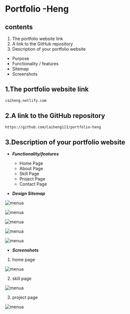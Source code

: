 

# Portfolio -Heng




## contents
1. The portfolio website link 
2. A link to the GitHub repository
3. Description of your portfolio website

  * Purpose
  * Functionality / features
  * Sitemap
  * Screenshots
  


## 1.The portfolio website link

```txt
caiheng.netlify.com
```

## 2.A link to the GitHub repository

```txt
https://github.com/Caiheng111/portfolio-heng
```

## 3.Description of your portfolio website



  * ***Functionality/features***
    * Home Page
    * About Page 
    * Skill Page 
    * Project Page 
    * Contact Page 
      


   * ***Design Sitemap***


  ![menua](docs/home_page.png)

  ![menua](docs/about_page.png)

  ![menua](docs/skill_page.png)

  ![menua](docs/project_page.png)

  ![menua](docs/contact_page.png)



   * ***Screenshots***

   1. home page

  ![menua](docs/screenshot1.png)

  2. skill page

  ![menua](docs/screenshot2.png)

  3. project page

  ![menua](docs/screenshot3.png)







  








